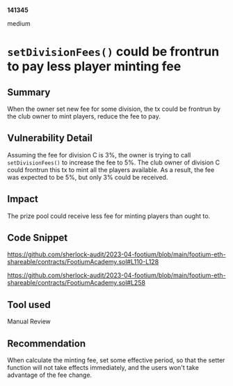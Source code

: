 __141345__

medium

# `setDivisionFees()` could be frontrun to pay less player minting fee

## Summary

When the owner set new fee for some division, the tx could be frontrun by the club owner to mint players, reduce the fee to pay. 


## Vulnerability Detail

Assuming the fee for division C is 3%, the owner is trying to call `setDivisionFees()` to increase the fee to 5%. The club owner of division C could frontrun this tx to mint all the players available. As a result, the fee was expected to be 5%, but only 3% could be received.


## Impact

The prize pool could receive less fee for minting players than ought to.


## Code Snippet

https://github.com/sherlock-audit/2023-04-footium/blob/main/footium-eth-shareable/contracts/FootiumAcademy.sol#L110-L128

https://github.com/sherlock-audit/2023-04-footium/blob/main/footium-eth-shareable/contracts/FootiumAcademy.sol#L258

## Tool used

Manual Review

## Recommendation

When calculate the minting fee, set some effective period, so that the setter function will not take effects immediately, and the users won't take advantage of the fee change.
